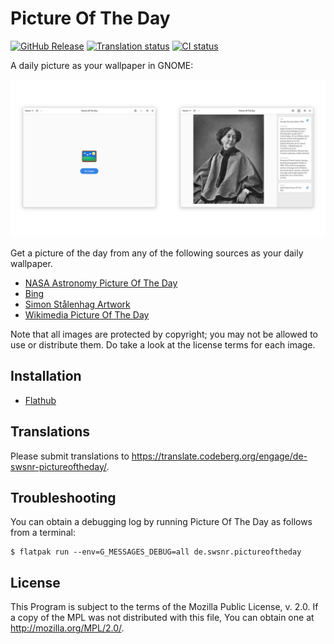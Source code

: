 # Picture Of The Day

[![GitHub Release](https://img.shields.io/github/v/release/swsnr/picture-of-the-day)](https://github.com/swsnr/picture-of-the-day/releases)
[![Translation status](https://translate.codeberg.org/widget/de-swsnr-pictureoftheday/de-swsnr-pictureoftheday/svg-badge.svg)](https://translate.codeberg.org/engage/de-swsnr-pictureoftheday/)
[![CI status](https://img.shields.io/github/actions/workflow/status/swsnr/picture-of-the-day/test.yml)](https://github.com/swsnr/picture-of-the-day/actions)

A daily picture as your wallpaper in GNOME:

![The empty start page with the application icon on the left, and the Wikimedia picture of the day on the right](./screenshots/social-image.png)

Get a picture of the day from any of the following sources as your daily wallpaper.

- [NASA Astronomy Picture Of The Day](https://apod.nasa.gov/)
- [Bing](https://bing.com)
- [Simon Stålenhag Artwork](https://simonstalenhag.se/)
- [Wikimedia Picture Of The Day](https://commons.wikimedia.org/wiki/Main_Page)

Note that all images are protected by copyright; you may not be allowed to use or distribute them. Do take a look at the license terms for each image.

## Installation

- [Flathub](https://flathub.org/apps/details/de.swsnr.pictureoftheday)

## Translations

Please submit translations to <https://translate.codeberg.org/engage/de-swsnr-pictureoftheday/>.

## Troubleshooting

You can obtain a debugging log by running Picture Of The Day as follows from a terminal:

```console
$ flatpak run --env=G_MESSAGES_DEBUG=all de.swsnr.pictureoftheday
```

## License

This Program is subject to the terms of the Mozilla Public License, v. 2.0. If a copy of the MPL was not distributed with this file, You can obtain one at <http://mozilla.org/MPL/2.0/>.
